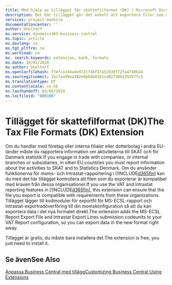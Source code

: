 ```yaml
---
title: Med hjälp av tillägget för skattefilformat (DK) | Microsoft Docs
description: Det här tillägget gör det enkelt att exportera filer som är förformaterade för att uppfylla bankkraven för elektroniska inlagor.
services: project-madeira
documentationcenter: ''
author: bholtorf
ms.service: dynamics365-business-central
ms.topic: article
ms.devlang: na
ms.tgt_pltfrm: na
ms.workload: na
ms. search.keywords: extension, bank, formats
ms.date: 10/01/2018
ms.author: bholtorf
ms.openlocfilehash: f7efca344ade972c74bf37a52d30f72fa4740624
ms.sourcegitcommit: 1bcfaa99ea302e6b84b8361ca02730b135557fc1
ms.translationtype: HT
ms.contentlocale: sv-SE
ms.lasthandoff: 03/08/2019
ms.locfileid: "808106"
---
```

# <a name="the-tax-file-formats-dk-extension"></a><span data-ttu-id="002f0-103">Tillägget för skattefilformat (DK)</span><span class="sxs-lookup"><span data-stu-id="002f0-103">The Tax File Formats (DK) Extension</span></span>
<span data-ttu-id="002f0-104">Om du handlar med företag eller interna filialer eller dotterbolag i andra EU-länder måste du rapportera information om aktiviteterna till SKAT och för Danmark statistik.</span><span class="sxs-lookup"><span data-stu-id="002f0-104">If you engage in trade with companies, or internal branches or subsidiaries, in other EU countries you must report information about the activities to SKAT and to Statistics Denmark.</span></span> <span data-ttu-id="002f0-105">Om du använder funktionerna för moms- och Intrastat-rapportering i [!INCLUDE[d365fin](includes/d365fin_md.md)] kan du med det här tillägget kontrollera att filen som du exporterar är kompatibel med kraven från dessa organisationer.</span><span class="sxs-lookup"><span data-stu-id="002f0-105">If you use the VAT and Intrastat reporting features in [!INCLUDE[d365fin](includes/d365fin_md.md)], this extension can ensure that the file you export is compatible with requirements from these organizations.</span></span> <span data-ttu-id="002f0-106">Tillägget lägger till kodmoduler för exportfil för MS-ECSL-rapport och Intrastat-exportradöverföring till din momskonfiguration så att du kan exportera data i det nya formatet direkt.</span><span class="sxs-lookup"><span data-stu-id="002f0-106">The extension adds the MS-ECSL Report Export File and Intrastat Export Lines submission codeunits to your VAT Report configuration, so you can export data in the new format right away.</span></span>

<span data-ttu-id="002f0-107">Tillägget är gratis, du måste bara installera det.</span><span class="sxs-lookup"><span data-stu-id="002f0-107">The extension is free, you just need to install it.</span></span>

## <a name="see-also"></a><span data-ttu-id="002f0-108">Se även</span><span class="sxs-lookup"><span data-stu-id="002f0-108">See Also</span></span>
[<span data-ttu-id="002f0-109">Anpassa Business Central med tillägg</span><span class="sxs-lookup"><span data-stu-id="002f0-109">Customizing Business Central Using Extensions</span></span>](ui-extensions.md)
